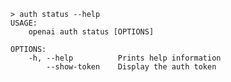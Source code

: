 ﻿```shell
> auth status --help
USAGE:
    openai auth status [OPTIONS]

OPTIONS:
    -h, --help          Prints help information
        --show-token    Display the auth token 
```
